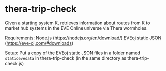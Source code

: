 # thera-trip-check
Given a starting system K, retrieves information about routes from K to market hub systems in the EVE Online universe via Thera wormholes.

Requirements:
Node.js (https://nodejs.org/en/download/)
EVEoj static JSON (https://eve-oj.com/#downloads)

Setup:
Put a copy of the EVEoj static JSON files in a folder named `staticevedata` in thera-trip-check (in the same directory as thera-trip-check.js)
